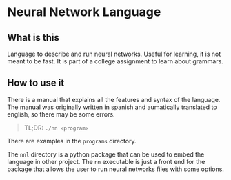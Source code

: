 # Neural Network Language

## What is this

Language to describe and run neural networks. Useful for learning, it is not meant to be fast. It is part of a college assignment to learn about grammars.

## How to use it

There is a manual that explains all the features and syntax of the language. The manual was originally written in spanish and aumatically translated to english, so there may be some errors.

> TL;DR: `./nn <program>`

There are examples in the `programs` directory.

The `nnl` directory is a python package that can be used to embed the language in other project. The `nn` executable is just a front end for the package that allows the user to run neural networks files with some options.
